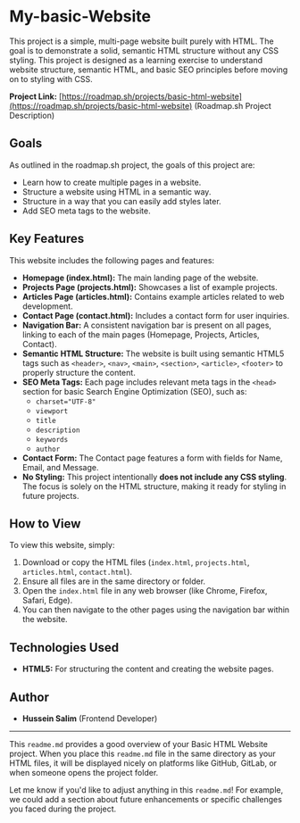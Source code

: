 # My-basic-Website

This project is a simple, multi-page website built purely with HTML.  The goal is to demonstrate a solid, semantic HTML structure without any CSS styling. This project is designed as a learning exercise to understand website structure, semantic HTML, and basic SEO principles before moving on to styling with CSS.

**Project Link:** [https://roadmap.sh/projects/basic-html-website](https://roadmap.sh/projects/basic-html-website) (Roadmap.sh Project Description)

## Goals

As outlined in the roadmap.sh project, the goals of this project are:

*   Learn how to create multiple pages in a website.
*   Structure a website using HTML in a semantic way.
*   Structure in a way that you can easily add styles later.
*   Add SEO meta tags to the website.

## Key Features

This website includes the following pages and features:

*   **Homepage (index.html):**  The main landing page of the website.
*   **Projects Page (projects.html):**  Showcases a list of example projects.
*   **Articles Page (articles.html):**  Contains example articles related to web development.
*   **Contact Page (contact.html):**  Includes a contact form for user inquiries.
*   **Navigation Bar:**  A consistent navigation bar is present on all pages, linking to each of the main pages (Homepage, Projects, Articles, Contact).
*   **Semantic HTML Structure:**  The website is built using semantic HTML5 tags such as `<header>`, `<nav>`, `<main>`, `<section>`, `<article>`, `<footer>` to properly structure the content.
*   **SEO Meta Tags:**  Each page includes relevant meta tags in the `<head>` section for basic Search Engine Optimization (SEO), such as:
    *   `charset="UTF-8"`
    *   `viewport`
    *   `title`
    *   `description`
    *   `keywords`
    *   `author`
*   **Contact Form:** The Contact page features a form with fields for Name, Email, and Message.
*   **No Styling:**  This project intentionally **does not include any CSS styling**. The focus is solely on the HTML structure, making it ready for styling in future projects.

## How to View

To view this website, simply:

1.  Download or copy the HTML files (`index.html`, `projects.html`, `articles.html`, `contact.html`).
2.  Ensure all files are in the same directory or folder.
3.  Open the `index.html` file in any web browser (like Chrome, Firefox, Safari, Edge).
4.  You can then navigate to the other pages using the navigation bar within the website.

## Technologies Used

*   **HTML5:**  For structuring the content and creating the website pages.

## Author

*   **Hussein Salim** (Frontend Developer)

---

This `readme.md` provides a good overview of your Basic HTML Website project. When you place this `readme.md` file in the same directory as your HTML files, it will be displayed nicely on platforms like GitHub, GitLab, or when someone opens the project folder.

Let me know if you'd like to adjust anything in this `readme.md`!  For example, we could add a section about future enhancements or specific challenges you faced during the project.
 
